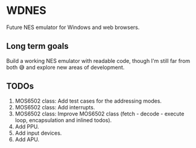 # WDNES
Future NES emulator for Windows and web browsers.
 
## Long term goals
Build a working NES emulator with readable code, though I'm still far from both :sweat_smile: and explore new areas of development.

## TODOs
1. MOS6502 class: Add test cases for the addressing modes.
2. MOS6502 class: Add interrupts. 
3. MOS6502 class: Improve MOS6502 class (fetch - decode - execute loop, encapsulation and inlined todos).
4. Add PPU.
5. Add input devices.
6. Add APU.
